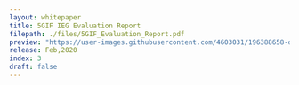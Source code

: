 ```yaml
---
layout: whitepaper
title: 5GIF IEG Evaluation Report
filepath: ./files/5GIF_Evaluation_Report.pdf
preview: "https://user-images.githubusercontent.com/4603031/196388658-dc2351be-85e3-48ef-86fd-2ac114bd7ac0.png"
release: Feb,2020
index: 3
draft: false
---
```

